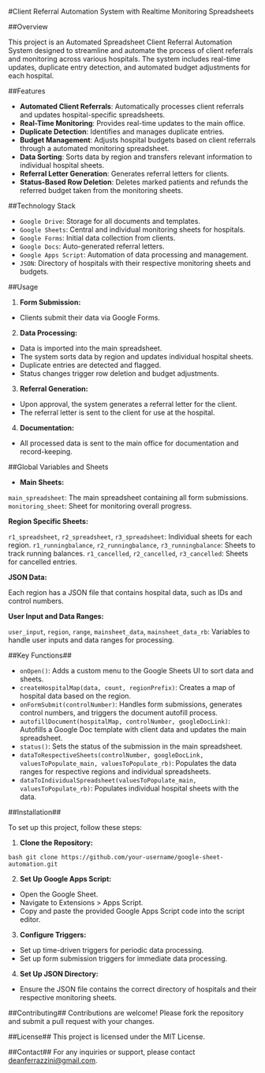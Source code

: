 #Client Referral Automation System with Realtime Monitoring Spreadsheets

##Overview

This project is an Automated Spreadsheet Client Referral Automation System designed to streamline and automate the process of client referrals and monitoring across various hospitals. The system includes real-time updates, duplicate entry detection, and automated budget adjustments for each hospital.

##Features

- **Automated Client Referrals**: Automatically processes client referrals and updates hospital-specific spreadsheets.
- **Real-Time Monitoring**: Provides real-time updates to the main office.
- **Duplicate Detection**: Identifies and manages duplicate entries.
- **Budget Management**: Adjusts hospital budgets based on client referrals through a automated monitoring spreadsheet.
- **Data Sorting**: Sorts data by region and transfers relevant information to individual hospital sheets.
- **Referral Letter Generation**: Generates referral letters for clients.
- **Status-Based Row Deletion**: Deletes marked patients and refunds the referred budget taken from the monitoring sheets.

##Technology Stack

- `Google Drive`: Storage for all documents and templates.
- `Google Sheets`: Central and individual monitoring sheets for hospitals.
- `Google Forms`: Initial data collection from clients.
- `Google Docs`: Auto-generated referral letters.
- `Google Apps Script`: Automation of data processing and management.
- `JSON`: Directory of hospitals with their respective monitoring sheets and budgets.

##Usage
1. **Form Submission:**

- Clients submit their data via Google Forms.

2. **Data Processing:**

- Data is imported into the main spreadsheet.
- The system sorts data by region and updates individual hospital sheets.
- Duplicate entries are detected and flagged.
- Status changes trigger row deletion and budget adjustments.

3. **Referral Generation:**

- Upon approval, the system generates a referral letter for the client.
- The referral letter is sent to the client for use at the hospital.

4. **Documentation:**

- All processed data is sent to the main office for documentation and record-keeping.

##Global Variables and Sheets

- **Main Sheets:**

`main_spreadsheet`: The main spreadsheet containing all form submissions.
`monitoring_sheet`: Sheet for monitoring overall progress.

**Region Specific Sheets:**

`r1_spreadsheet`, `r2_spreadsheet`, `r3_spreadsheet`: Individual sheets for each region.
`r1_runningbalance`, `r2_runningbalance`, `r3_runningbalance`: Sheets to track running balances.
`r1_cancelled`, `r2_cancelled`, `r3_cancelled`: Sheets for cancelled entries.

**JSON Data:**

Each region has a JSON file that contains hospital data, such as IDs and control numbers.

**User Input and Data Ranges:**

`user_input`, `region`, `range`, `mainsheet_data`, `mainsheet_data_rb`: Variables to handle user inputs and data ranges for processing.

##Key Functions##

- `onOpen()`: Adds a custom menu to the Google Sheets UI to sort data and sheets.
- `createHospitalMap(data, count, regionPrefix)`: Creates a map of hospital data based on the region.
- `onFormSubmit(controlNumber)`: Handles form submissions, generates control numbers, and triggers the document autofill process.
- `autofillDocument(hospitalMap, controlNumber, googleDocLink)`: Autofills a Google Doc template with client data and updates the main spreadsheet.
- `status()`: Sets the status of the submission in the main spreadsheet.
- `dataToRespectiveSheets(controlNumber, googleDocLink, valuesToPopulate_main, valuesToPopulate_rb)`: Populates the data ranges for respective regions and individual spreadsheets.
- `dataToIndividualSpreadsheet(valuesToPopulate_main, valuesToPopulate_rb)`: Populates individual hospital sheets with the data.

##Installation##

To set up this project, follow these steps:

1. **Clone the Repository:**

```bash git clone https://github.com/your-username/google-sheet-automation.git```

2. **Set Up Google Apps Script:**

- Open the Google Sheet.
- Navigate to Extensions > Apps Script.
- Copy and paste the provided Google Apps Script code into the script editor.

3. **Configure Triggers:**

- Set up time-driven triggers for periodic data processing.
- Set up form submission triggers for immediate data processing.

4. **Set Up JSON Directory:**

- Ensure the JSON file contains the correct directory of hospitals and their respective monitoring sheets.

##Contributing##
Contributions are welcome! Please fork the repository and submit a pull request with your changes.

##License##
This project is licensed under the MIT License.

##Contact##
For any inquiries or support, please contact deanferrazzini@gmail.com.